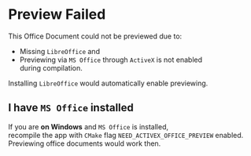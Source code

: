 # Preview Failed

This Office Document could not be previewed due to:

- Missing `LibreOffice` and
- Previewing via `MS Office` through `ActiveX` is not enabled  
    during compilation.

Installing `LibreOffice` would automatically enable previewing.

## I have `MS Office` installed

If you are **on Windows** and `MS Office` is installed,  
recompile the app with `CMake` flag `NEED_ACTIVEX_OFFICE_PREVIEW` enabled.  
Previewing office documents would work then.
